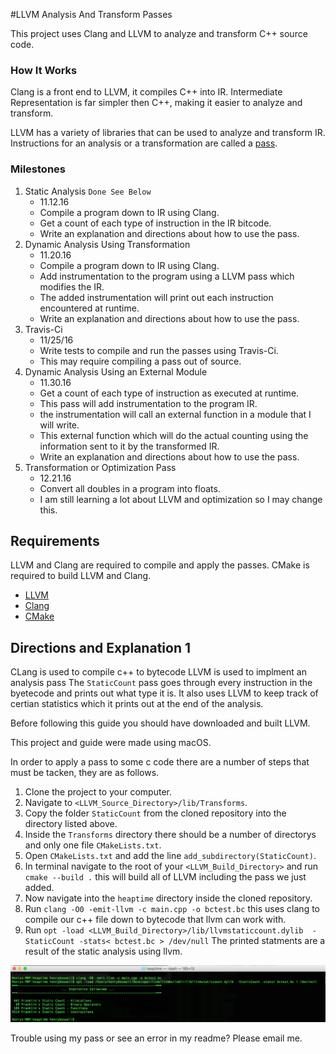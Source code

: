 #LLVM Analysis And Transform Passes

This project uses Clang and LLVM to analyze and transform C++ source code.

### How It Works

Clang is a front end to LLVM, it compiles C++ into IR. Intermediate Representation is far simpler then C++, making it easier to analyze and transform.

LLVM has a variety of libraries that can be used to analyze and transform IR. Instructions for an analysis or a transformation are called a [pass](http://llvm.org/docs/GettingStarted.html#overview).




### Milestones

1. Static Analysis `Done See Below`                        
    * 11.12.16
    * Compile a program down to IR using Clang.
    * Get a count of each type of instruction in the IR bitcode.
    * Write an explanation and directions about how to use the pass.
2.  Dynamic Analysis Using Transformation        
    * 11.20.16 
    * Compile a program down to IR using Clang.
    * Add instrumentation to the program using a LLVM pass which modifies the IR.
    * The added instrumentation will print out each instruction encountered at runtime.
    * Write an explanation and directions about how to use the pass.
3. Travis-Ci                                    
    * 11/25/16
    * Write tests to compile and run the passes using Travis-Ci.
    * This may require compiling a pass out of source.
4. Dynamic Analysis Using an External Module    
    * 11.30.16        
    * Get a count of each type of instruction as executed at runtime.
    * This pass will add instrumentation to the program IR.
    * the instrumentation will call an external function in a module that I will write.
    * This external function which will do the actual counting using the information sent to it by the transformed IR.
    * Write an explanation and directions about how to use the pass.
5. Transformation or Optimization Pass
    * 12.21.16
    * Convert all doubles in a program into floats.
    * I am still learning a lot about LLVM and optimization so I may change this.


## Requirements

LLVM and Clang are required to compile and apply the passes.
CMake is required to build LLVM and Clang.

* [LLVM](http://llvm.org/docs/GettingStarted.html#overview)
* [Clang](http://clang.llvm.org/get_started.html)
* [CMake](http://llvm.org/docs/GettingStarted.html#overview)


## Directions and Explanation 1

CLang is used to compile c++ to bytecode
LLVM is used to implment an analysis pass
The `StaticCount` pass goes through every instruction in the byetecode and prints out what type it is. It also uses LLVM to keep track of certian statistics which it prints out at the end of the analysis.


Before following this guide you should have downloaded and built LLVM.

This project and guide were made using macOS.

In order to apply a pass to some c code there are a number of steps that must be tacken, they are as follows.

1. Clone the project to your computer.
2. Navigate to `<LLVM_Source_Directory>/lib/Transforms`.
3. Copy the folder `StaticCount` from the cloned repository into the directory listed above.
4. Inside the `Transforms` directory there should be a number of directorys and only one file `CMakeLists.txt`.
5. Open `CMakeLists.txt` and add the line `add_subdirectory(StaticCount)`.
6. In terminal navigate to the root of your `<LLVM_Build_Directory>` and run `cmake --build .` this will build all of LLVM including the pass we just added.
7. Now navigate into the `heaptime` directory inside the cloned repository.
8. Run `clang -O0 -emit-llvm -c main.cpp -o bctest.bc` this uses clang to compile our c++ file down to bytecode that llvm can work with.
9. Run `opt -load <LLVM_Build_Directory>/lib/llvmstaticcount.dylib  -StaticCount -stats< bctest.bc > /dev/null` The printed statments are a result of the static analysis using llvm.

![Screenshot](/images/milestone1.jpg)


Trouble using my pass or see an error in my readme? Please email me.










